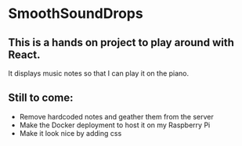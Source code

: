 # SmoothSoundDrops

## This is a hands on project to play around with React.

It displays music notes so that I can play it on the piano.

## Still to come:
- Remove hardcoded notes and geather them from the server
- Make the Docker deployment to host it on my Raspberry Pi
- Make it look nice by adding css

